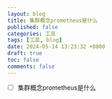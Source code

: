 ```yaml
---
layout: blog
title: 集群概念prometheus是什么
published: false
categories: 工具
tags: [工具, blog]
date: 2024-05-14 13:23:32 +0800
draft: true
toc: false
comments: false
---
```


- [ ] 集群概念prometheus是什么